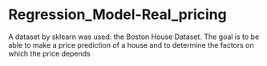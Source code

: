 # Regression_Model-Real_pricing

A dataset by sklearn was used: the Boston House Dataset. The goal is to be able to make a price prediction of a house and to determine the factors on which the price depends
